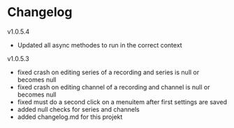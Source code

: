 ﻿# Changelog

v1.0.5.4
 - Updated all async methodes to run in the correct context

v1.0.5.3
 - fixed crash on editing series of a recording and series is null or becomes null
 - fixed crash on editing channel of a recording and channel is null or becomes null
 - fixed must do a second click on a menuitem after first settings are saved
 - added null checks for series and channels
 - added changelog.md for this projekt